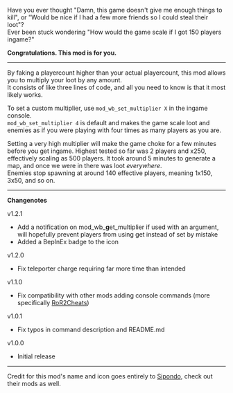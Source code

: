 Have you ever thought "Damn, this game doesn't give me enough things to kill", or "Would be nice if I had a few more friends so I could steal their loot"?  
Ever been stuck wondering "How would the game scale if I got 150 players ingame?"

**Congratulations. This mod is for you.**

----

By faking a playercount higher than your actual playercount, this mod allows you to multiply your loot by any amount.  
It consists of like three lines of code, and all you need to know is that it most likely works.

To set a custom multiplier, use `mod_wb_set_multiplier X` in the ingame console.  
`mod_wb_set_multiplier 4` is default and makes the game scale loot and enemies as if you were playing with four times as many players as you are.

Setting a very high multiplier will make the game choke for a few minutes before you get ingame. Highest tested so far was 2 players and x250, effectively scaling as 500 players. It took around 5 minutes to generate a map, and once we were in there was loot *everywhere*.  
Enemies stop spawning at around 140 effective players, meaning 1x150, 3x50, and so on.

----
**Changenotes**

v1.2.1

  - Add a notification on mod_wb_**g**et_multiplier if used with an argument, will hopefully prevent players from using get instead of set by mistake
  - Added a BepInEx badge to the icon

v1.2.0

  - Fix teleporter charge requiring far more time than intended

v1.1.0

  - Fix compatibility with other mods adding console commands (more specifically [RoR2Cheats](https://thunderstore.io/package/Morris1927/RoR2Cheats/))
    
v1.0.1

  - Fix typos in command description and README.md

v1.0.0

  - Initial release

----

Credit for this mod's name and icon goes entirely to [Sipondo](https://thunderstore.io/package/Sipondo/), check out their mods as well.